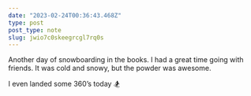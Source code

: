```yaml
---
date: "2023-02-24T00:36:43.468Z"
type: post 
post_type: note
slug: jwio7c0skeegrcgl7rq0s
---
```

Another day of snowboarding in the books. I had a great time going with friends. It was cold and snowy, but the powder was awesome. 

I even landed some 360’s today 🏂

